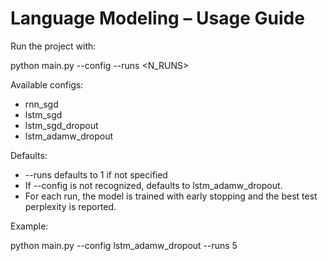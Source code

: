 # Language Modeling – Usage Guide

Run the project with:

python main.py --config <CONFIG> --runs <N_RUNS>

Available configs:
- rnn_sgd
- lstm_sgd
- lstm_sgd_dropout
- lstm_adamw_dropout

Defaults:
- --runs defaults to 1 if not specified
- If --config is not recognized, defaults to lstm_adamw_dropout.
- For each run, the model is trained with early stopping and the best test perplexity is reported.

Example:

python main.py --config lstm_adamw_dropout --runs 5
